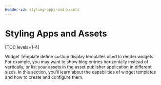 ```yaml
---
header-id: styling-apps-and-assets
---
```


# Styling Apps and Assets

[TOC levels=1-4]

Widget Template define custom display templates used to render widgets. For
example, you may want to show blog entries horizontally instead of vertically,
or list your assets in the asset publisher application in different sizes. In
this section, you'll learn about the capabilities of widget templates and how to
create and configure them.
